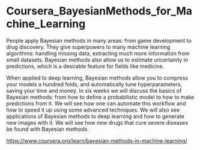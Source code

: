 # Coursera_BayesianMethods_for_Machine_Learning

People apply Bayesian methods in many areas: from game development to drug discovery. They give superpowers to many machine learning algorithms: handling missing data, extracting much more information from small datasets. Bayesian methods also allow us to estimate uncertainty in predictions, which is a desirable feature for fields like medicine. 

When applied to deep learning, Bayesian methods allow you to compress your models a hundred folds, and automatically tune hyperparameters, saving your time and money.
In six weeks we will discuss the basics of Bayesian methods: from how to define a probabilistic model to how to make predictions from it. We will see how one can automate this workflow and how to speed it up using some advanced techniques. 
We will also see applications of Bayesian methods to deep learning and how to generate new images with it. We will see how new drugs that cure severe diseases be found with Bayesian methods.

https://www.coursera.org/learn/bayesian-methods-in-machine-learning/
